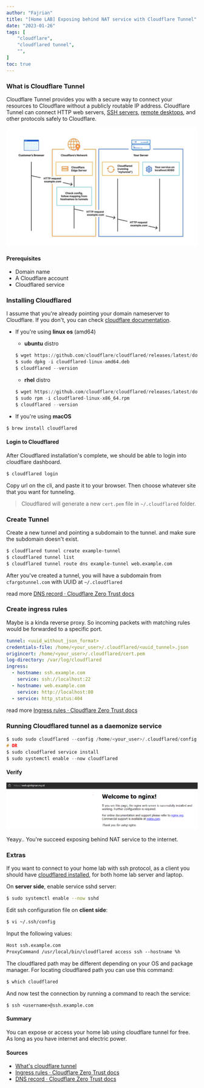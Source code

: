 ```yaml
---
author: "Fajrian"
title: "[Home LAB] Exposing behind NAT service with Cloudflare Tunnel"
date: "2023-01-26"
tags: [
    "cloudflare",
    "cloudflared tunnel",
    "",
]
toc: true
---
```


### What is Cloudflare Tunnel

Cloudflare Tunnel provides you with a secure way to connect your resources to Cloudflare without a publicly routable IP address. Cloudflare Tunnel can connect HTTP web servers, [SSH servers](https://developers.cloudflare.com/cloudflare-one/connections/connect-apps/use_cases/ssh/), [remote desktops](https://developers.cloudflare.com/cloudflare-one/connections/connect-apps/use_cases/rdp/), and other protocols safely to Cloudflare.

![how cloudflare tunnel work](how-cf-work.jpg)

#### Prerequisites

- Domain name
- A Cloudflare account
- Cloudflared service

### Installing Cloudflared

I assume that you're already pointing your domain nameserver to Cloudflare. If you don't, you can check [cloudflare documentation](https://developers.cloudflare.com/fundamentals/get-started/setup/add-site/).

- If you're using **linux os** (amd64)

  - **ubuntu** distro
  ```python
  $ wget https://github.com/cloudflare/cloudflared/releases/latest/download/cloudflared-linux-amd64.deb
  $ sudo dpkg -i cloudflared-linux-amd64.deb
  $ cloudflared --version
  ```
  - **rhel** distro
  ```python
  $ wget https://github.com/cloudflare/cloudflared/releases/latest/download/cloudflared-linux-x86_64.rpm
  $ sudo rpm -i cloudflared-linux-x86_64.rpm
  $ cloudflared --version
  ```

- If you're using **macOS**

```python
$ brew install cloudflared
```

#### Login to Cloudflared
After Cloudflared installation's complete, we should be able to login into cloudflare dashboard.

```python
$ cloudflared login
```

Copy url on the cli, and paste it to your browser. Then choose whatever site that you want for tunneling.

> Cloudflared will generate a new `cert.pem` file in `~/.cloudflared` folder.

### Create Tunnel
Create a new tunnel and pointing a subdomain to the tunnel. and make sure the subdomain doesn't exist.

```sh
$ cloudflared tunnel create example-tunnel
$ cloudflared tunnel list
$ cloudflared tunnel route dns example-tunnel web.example.com
```

After you've created a tunnel, you will have a subdomain from `cfargotunnel.com` with UUID at `~/.cloudflared`

read more [DNS record · Cloudflare Zero Trust docs](https://developers.cloudflare.com/cloudflare-one/connections/connect-apps/routing-to-tunnel/dns/)

### Create ingress rules
Maybe is a kinda reverse proxy. So incoming packets with matching rules would be forwarded to a specific port.

```yaml
tunnel: <uuid_without_json_format>
credentials-file: /home/<your_user>/.cloudflared/<uuid_tunnel>.json
origincert: /home/<your_user>/.cloudflared/cert.pem
log-directory: /var/log/cloudflared
ingress:
  - hostname: ssh.example.com
    service: ssh://localhost:22
  - hostname: web.example.com
    service: http://localhost:80
  - service: http_status:404
```

read more [Ingress rules · Cloudflare Zero Trust docs](https://developers.cloudflare.com/cloudflare-one/connections/connect-apps/install-and-setup/tunnel-guide/local/local-management/ingress/)

### Running Cloudflared tunnel as a daemonize service

```c
$ sudo sudo cloudflared --config /home/<your_user>/.cloudflared/config.yaml service install
# OR
$ sudo cloudflared service install
$ sudo systemctl enable --now cloudflared
```

#### Verify

![idcloudhost](verify-dns.png)

Yeayy.. You're succeed exposing behind NAT service to the internet.


### Extras
If you want to connect to your home lab with ssh protocol, as a client you should have [cloudflared installed](#install-cloudflared), for both home lab server and laptop.

On **server side**, enable service sshd server:
```sh
$ sudo systemctl enable --now sshd
```

Edit ssh configuration file on **client side**:
```sh
$ vi ~/.ssh/config
```

Input the following values:
```html
Host ssh.example.com
ProxyCommand /usr/local/bin/cloudflared access ssh --hostname %h
```
The cloudflared path may be different depending on your OS and package manager. For locating cloudflared path you can use this command:
```sh
$ which cloudflared
```
And now test the connection by running a command to reach the service:
```
$ ssh <username>@ssh.example.com
```

#### Summary

You can expose or access your home lab using cloudflare tunnel for free. As long as you have internet and electric power.

#### Sources
- [What's cloudflare tunnel](https://developers.cloudflare.com/cloudflare-one/connections/connect-apps/)
- [Ingress rules · Cloudflare Zero Trust docs](https://developers.cloudflare.com/cloudflare-one/connections/connect-apps/install-and-setup/tunnel-guide/local/local-management/ingress/)
- [DNS record · Cloudflare Zero Trust docs](https://developers.cloudflare.com/cloudflare-one/connections/connect-apps/routing-to-tunnel/dns/)
